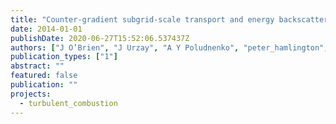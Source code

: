 ```yaml
---
title: "Counter-gradient subgrid-scale transport and energy backscatter in turbulent deﬂagrations"
date: 2014-01-01
publishDate: 2020-06-27T15:52:06.537437Z
authors: ["J O’Brien", "J Urzay", "A Y Poludnenko", "peter_hamlington", "M Ihme"]
publication_types: ["1"]
abstract: ""
featured: false
publication: ""
projects:
  - turbulent_combustion
---
```


